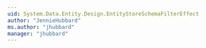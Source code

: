 ```yaml
---
uid: System.Data.Entity.Design.EntityStoreSchemaFilterEffect
author: "JennieHubbard"
ms.author: "jhubbard"
manager: "jhubbard"
---
```

